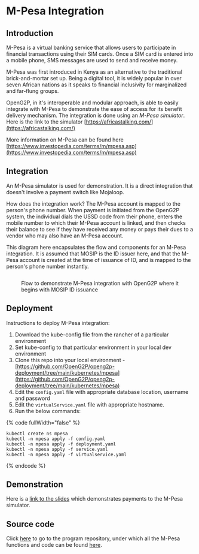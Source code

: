 # M-Pesa Integration

## Introduction

M-Pesa is a virtual banking service that allows users to participate in financial transactions using their SIM cards. Once a SIM card is entered into a mobile phone, SMS messages are used to send and receive money.

M-Pesa was first introduced in Kenya as an alternative to the traditional brick-and-mortar set up. Being a digital tool, it is widely popular in over seven African nations as it speaks to financial inclusivity for marginalized and far-flung groups.

OpenG2P, in it's interoperable and modular approach, is able to easily integrate with M-Pesa to demonstrate the ease of access for its benefit delivery mechanism. The integration is done using an _M-Pesa simulator_. Here is the link to the simulator [https://africastalking.com/](https://africastalking.com/)

More information on M-Pesa can be found here [https://www.investopedia.com/terms/m/mpesa.asp](https://www.investopedia.com/terms/m/mpesa.asp)

## Integration

An M-Pesa simulator is used for demonstration. It is a direct integration that doesn't involve a payment switch like Mojaloop.

How does the integration work? The M-Pesa account is mapped to the person's phone number. When payment is initiated from the OpenG2P system, the individual dials the USSD code from their phone, enters the mobile number to which their M-Pesa account is linked, and then checks their balance to see if they have received any money or pays their dues to a vendor who may also have an M-Pesa account.

This diagram here encapsulates the flow and components for an M-Pesa integration. It is assumed that MOSIP is the ID issuer here, and that the M-Pesa account is created at the time of issuance of ID, and is mapped to the person's phone number instantly.

<figure><img src="https://github.com/OpenG2P/openg2p-documentation/blob/1.2.1/platform/.gitbook/assets/mpesa.jpg" alt=""><figcaption><p>Flow to demonstrate M-Pesa integration with OpenG2P where it begins with MOSIP ID issuance</p></figcaption></figure>

## Deployment

Instructions to deploy M-Pesa integration:

1. Download the kube-config file from the rancher of a particular environment
2. Set kube-config to that particular environment in your local dev environment
3. Clone this repo into your local environment - [https://github.com/OpenG2P/openg2p-deployment/tree/main/kubernetes/mpesa](https://github.com/OpenG2P/openg2p-deployment/tree/main/kubernetes/mpesa)
4. Edit the `config.yaml` file with appropriate database location, username and password
5. Edit the `virtualService.yaml` file with appropriate hostname.
6. Run the below commands:

{% code fullWidth="false" %}
```
kubectl create ns mpesa
kubectl -n mpesa apply -f config.yaml
kubectl -n mpesa apply -f deployment.yaml
kubectl -n mpesa apply -f service.yaml
kubectl -n mpesa apply -f virtualservice.yaml
```
{% endcode %}

## Demonstration

Here is a [link to the slides](https://docs.google.com/presentation/d/1CCk1JkUqnTcEbJeHk5au28ZLHd0SjAGYIHROuvSDkGU/edit?usp=sharing) which demonstrates payments to the M-Pesa simulator.

## Source code

Click [here](https://github.com/Abhishek-Wagh/openg2p-program/tree/15.0-develop/g2p\_payment\_simple\_mpesa) to go to the program repository, under which all the M-Pesa functions and code can be found [here](https://github.com/OpenG2P/openg2p-program/tree/15.0-develop/g2p\_payment\_simple\_mpesa).
